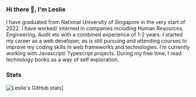 ### Hi there 👋, I'm Leslie
I have graduated from National University of Singapore in the very start of 2022. I have worked/ interned in companies including Human Resources, Engineering, Audit etc with a combined experience of 1-2 years. I started my career as a web developer, as is still pursuing and attending courses to improve my coding skills in web frameworks and technologies. I’m currently working with Javascript/ Typescript projects. During my free time, I read technology books as a way of self exploration.
### Stats
![Leslie's GitHub stats](https://github-readme-stats.vercel.app/api?username=leslieharland&count_private=true&show_icons=true&theme=dracula)]
<!--
**leslieharland/leslieharland** is a ✨ _special_ ✨ repository because its `README.md` (this file) appears on your GitHub profile.

Here are some ideas to get you started:

- 🔭 I’m currently working on ...
- 🌱 I’m currently learning ...
- 👯 I’m looking to collaborate on ...
- 🤔 I’m looking for help with ...
- 💬 Ask me about ...
- 📫 How to reach me: ...
- 😄 Pronouns: ...
- ⚡ Fun fact: ...
-->
